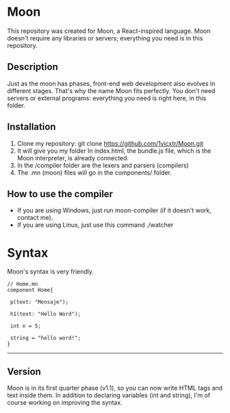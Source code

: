 # Moon 

This repository was created for Moon, a React-inspired language. Moon doesn't require any libraries or servers; everything you need is in this repository.

## Description

Just as the moon has phases, front-end web development also evolves in different stages. That's why the name Moon fits perfectly. You don't need servers or external programs: everything you need is right here, in this folder.


## Installation

1. Clone my repository: 
 git clone https://github.com/1vicxtr/Moon.git
2. It will give you my folder
In index.html, the bundle.js file, which is the Moon interpreter, is already connected.
3. In the /compiler folder are the lexers and parsers (compilers)
4. The .mn (moon) files will go in the components/ folder.

## How to use the compiler

- If you are using Windows, just run moon-compiler (if it doesn't work, contact me).
- If you are using Linux, just use this command ./watcher


# Syntax 


Moon's syntax is very friendly.
~~~~
// Home.mn
component Home{

 p(text: "Mensaje");

 h1(text: "Hello Word"); 

 int n = 5;
 
 string = "hello word!";
}
~~~~

***
## Version
Moon is in its first quarter phase (v1.1), so you can now write HTML tags and text inside them. In addition to declaring variables (int and string), I'm of course working on improving the syntax.